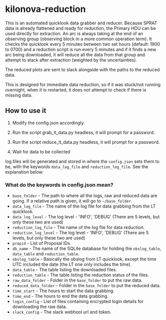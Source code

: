 # kilonova-reduction

This is an automated quicklook data grabber and reducer. Because SPRAT data is already flattened and ready for reduction, the Primary HDU can be used directly for extraction. An arc is always taking at the end of an observing group (observing block in a more common operation term). It checks the quicklook every 5 minutes between two set hours (default: 1900 to 0700) and a reduction script is run every 5 minutes and if it finds a new arc being downloaded, it will reduce all the data from that group and attempt to stack after extraction (weighted by the uncertainties).

The reduced plots are sent to slack alongside with the paths to the reduced data.

This is designed for immediate data reduction, so if it was stuck/not running overnight, when it is restarted, it does not attempt to check if there is missing data.

## How to use it

1. Modify the config.json accordingly.

2. Run the script grab_lt_data.py headless, it will prompt for a password.

3. Run the script reduce_lt_data.py headless, it will prompt for a password.

4. Wait for data to be collected

log files will be generated and stored in where the `config.json` sets them to be, with the keywords `data_log_file` and `reduction_log_file`. See the explanation below:

### What do the keywords in config.json mean?

* `base_folder` - The path to where all the logs, raw and reduced data are going. If a relative path is given, it will go to `~/base_folder`.
* `data_log_file` - The name of the log file for data grabbing from the LT quicklook.
* `data_log_level` - The log level - 'INFO', 'DEBUG' (There are 5 levels, but only these two are used)
* `reduction_log_file` - The name of the log file for data reduction.
* `reduction_log_level` - The log level - 'INFO', 'DEBUG' (There are 5 levels, but only these two are used)
* `propid` - List of Proposal IDs.
* `db_name` - The name of the SQLite database for holding the `obslog_table`, `data_table` and `reduction_table`.
* `obslog_table` - Basically the obslog from LT quicklook, except the time UTC included the date (the LT one only includes the time).
* `data_table` - The table listing the downloaded files.
* `reduction_table` - The table listing the reduction status of the files.
* `raw_data_folder` - Folder in the `base_folder` to put the raw data.
* `reduced_data_folder` - Folder in the `base_folder` to put the reduced data.
* `time_start` - The hours to start the data grabbing.
* `time_end` - The hours to end the data grabbing.
* `login_config` - List of files containing encrypted login details for downloading the raw data.
* `slack_config` - The slack webhool url and token.
